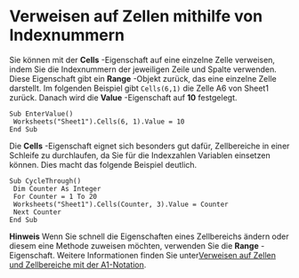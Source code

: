 
# Verweisen auf Zellen mithilfe von Indexnummern

Sie können mit der  **Cells** -Eigenschaft auf eine einzelne Zelle verweisen, indem Sie die Indexnummern der jeweiligen Zeile und Spalte verwenden. Diese Eigenschaft gibt ein **Range** -Objekt zurück, das eine einzelne Zelle darstellt. Im folgenden Beispiel gibt `Cells(6,1)` die Zelle A6 von Sheet1 zurück. Danach wird die **Value** -Eigenschaft auf **10** festgelegt.


```
Sub EnterValue() 
 Worksheets("Sheet1").Cells(6, 1).Value = 10 
End Sub
```


Die  **Cells** -Eigenschaft eignet sich besonders gut dafür, Zellbereiche in einer Schleife zu durchlaufen, da Sie für die Indexzahlen Variablen einsetzen können. Dies macht das folgende Beispiel deutlich.




```
Sub CycleThrough() 
 Dim Counter As Integer 
 For Counter = 1 To 20 
 Worksheets("Sheet1").Cells(Counter, 3).Value = Counter 
 Next Counter 
End Sub
```


 **Hinweis**  Wenn Sie schnell die Eigenschaften eines Zellbereichs ändern oder diesem eine Methode zuweisen möchten, verwenden Sie die  **Range** -Eigenschaft. Weitere Informationen finden Sie unter[Verweisen auf Zellen und Zellbereiche mit der A1-Notation](c98741c5-465e-137f-872d-185a20068d4a.md).

